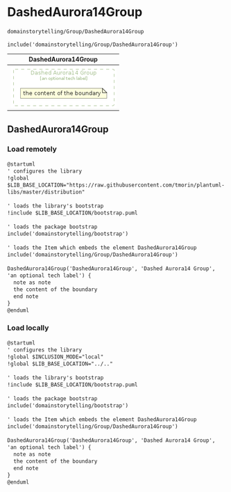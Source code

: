 # DashedAurora14Group


```text
domainstorytelling/Group/DashedAurora14Group
```

```text
include('domainstorytelling/Group/DashedAurora14Group')
```



| DashedAurora14Group |
| :---: |
| ![illustration for DashedAurora14Group](../../domainstorytelling/Group/DashedAurora14Group.Local.png) |







## DashedAurora14Group

### Load remotely
```plantuml
@startuml
' configures the library
!global $LIB_BASE_LOCATION="https://raw.githubusercontent.com/tmorin/plantuml-libs/master/distribution"

' loads the library's bootstrap
!include $LIB_BASE_LOCATION/bootstrap.puml

' loads the package bootstrap
include('domainstorytelling/bootstrap')

' loads the Item which embeds the element DashedAurora14Group
include('domainstorytelling/Group/DashedAurora14Group')

DashedAurora14Group('DashedAurora14Group', 'Dashed Aurora14 Group', 'an optional tech label') {
  note as note
  the content of the boundary
  end note
}
@enduml
```

### Load locally
```plantuml
@startuml
' configures the library
!global $INCLUSION_MODE="local"
!global $LIB_BASE_LOCATION="../.."

' loads the library's bootstrap
!include $LIB_BASE_LOCATION/bootstrap.puml

' loads the package bootstrap
include('domainstorytelling/bootstrap')

' loads the Item which embeds the element DashedAurora14Group
include('domainstorytelling/Group/DashedAurora14Group')

DashedAurora14Group('DashedAurora14Group', 'Dashed Aurora14 Group', 'an optional tech label') {
  note as note
  the content of the boundary
  end note
}
@enduml
```

